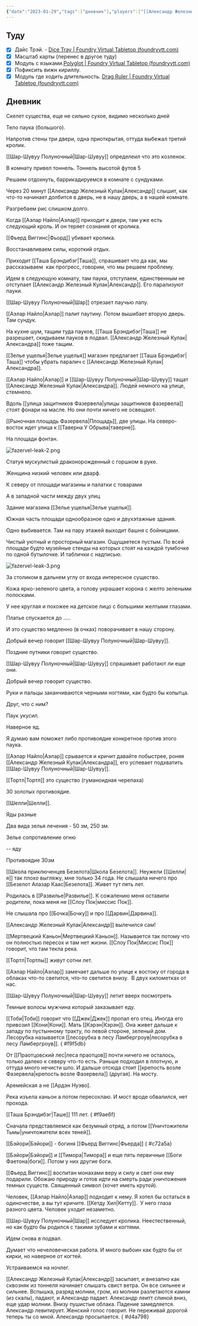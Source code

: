 ```yaml
---
{"date":"2023-01-29","tags":["дневник"],"players":["[[Александр Железный Кулак]]","[[Аэлар Найло]]","[[Шар-Шувуу Полуночный]]","[[Фьерд Виггинс]]"],"campaign":"Школа приключенцев Безелота. Переплетенные судьбы","world-date":"5 день весны 776","world-time-start":null,"dg-publish":true,"previous-session":"[[22 января 2023]]","next-session":"[[5 февраля 2023]]","permalink":"/29-yanvarya-2023/","dgPassFrontmatter":true}
---
```



## Туду

- [x] Дайс Трэй. - [Dice Tray | Foundry Virtual Tabletop (foundryvtt.com)](https://foundryvtt.com/packages/dice-calculator)
- [x] Масштаб карты (перенес в другое туду)
- [x] Модуль с языками.[Polyglot | Foundry Virtual Tabletop (foundryvtt.com)](https://foundryvtt.com/packages/polyglot/)
- [x] Пофиксить вижн кириллу.
- [x] Модуль где ходить длительность. [Drag Ruler | Foundry Virtual Tabletop (foundryvtt.com)](https://foundryvtt.com/packages/drag-ruler)

## Дневник

Скелет существа, еще не сильно сухое, видимо несколько дней

Тело паука (большого).

Напротив стены три двери, одна приоткрытая, оттуда выбежал третий кролик.

[[Шар-Шувуу Полуночный\|Шар-Шувуу]] определеил что это козленок.

В комнату привел тоннель. Тоннель высотой футов 5

Решаем отдохнуть, баррикадируемся в комнате с сундуками.

Через 20 минут [[Александр Железный Кулак\|Александр]] слышит, как что-то начинает долбится в дверь, не в нашу дверь, а в нашей комнате.

Разгребаем рис слишком долго.

Когда [[Аэлар Найло\|Аэлар]] приходит к двери, там уже есть следующий кроль. И он теряет сознания от кролика.

[[Фьерд Виггинс\|Фьорд]] убивает кролика.

Восстанавливаем силы, короткий отдых.

Приходит [[Таша Брэндибэг\|Таша]], спрашивает что да как, мы рассказываем  как прогресс, говорим, что мы решаем проблему.

Идем в следующую комнату, там пауки, отступаем, единственным не отступает [[Александр Железный Кулак\|Александр]]. Его парализуют пауки.

[[Шар-Шувуу Полуночный\|Шар]] отрезает паучью лапу.

[[Аэлар Найло\|Аэлар]] палит паутину. Потом вышибает вторую дверь. Там сундук.

На кухне шум, тащим туда пауков, [[Таша Брэндибэг\|Таша]] не разрешает, скидываем пауков в подвал. [[Александр Железный Кулак\|Александра]] тоже тащим.

[[Зелье ущелья\|Зелье ущелья]] магазин предлагает [[Таша Брэндибэг\|Таша]] чтобы убрать паралич с [[Александр Железный Кулак\|Александра]].

[[Аэлар Найло\|Аэлар]] и [[Шар-Шувуу Полуночный\|Шар-Шувуу]] тащат [[Александр Железный Кулак\|Александра]]. Людей немного на улице, стемнело.

Вдоль [[улица защитников Фазервела\|улицы защитников фазервела]] стоят фонари на масле. Но они почти ничего не освещают.

[[Рыночная площадь Фазервела\|Площадь]], две улицы. На северо-восток идет улица к [[Таверна У Обрыва\|таверне]].

На площади фонтан.

![fazervel-leak-2.png](/img/user/media/fazervel-leak-2.png)

Статуя мускулистый драконорожденный с горшком в руке.

Женщина низкий человек или дварф.

К северу от площади магазины и палатки с товарами

А в западной части между двух улиц

Здание магазина [[Зелье ущелья\|Зелье ущелья]].

Южная часть площади однообразное одно и двухэтажные здания.

Одно выбивается. Там на пару этажей выходит башня с бойницами.

Чистый уютный и просторный магазин. Ощущаетеся пустым. По всей площади будто музейные стенды на которых стоят на каждой тумбочке по одной бутылочке. И таблички с надписью.

![fazervel-leak-3.png](/img/user/media/fazervel-leak-3.png)

За столиком в дальнем углу от входа интересное существо.

Кожа ярко-зеленого цвета, а голову украшает корона с желто зелеными полосками.

У нее круглая и похожее на детское лицо с большими желтыми глазами.

Платье спускается до .....

И это существо медленно (в очках) поворачивает в нашу сторону.

Добрый вечер говорит [[Шар-Шувуу Полуночный\|Шар-Шувуу]].

Поздние путники говорит существо.

[[Шар-Шувуу Полуночный\|Шар-Шувуу]] спрашивает работают ли еще они.

Добрый вечер говорит существо.

Руки и пальцы заканчиваются черными ногтями, как будто бы копытца.

Друг, что с ним?

Паук укусил.

Наверное яд.

Я думаю вам поможет либо противоядие конкретное против этого паука.

[[Аэлар Найло\|Аэлар]] срывается и кричит давайте побыстрее, роняя [[Александр Железный Кулак\|Александра]], его успевает подхватить [[Шар-Шувуу Полуночный\|Шар-Шувуу]].

[[Тортл\|Тортл]] это существо (гуманоидная черепаха)

30 золотых противоядие.

[[Шелли\|Шелли]].

Яды разные

Два вида зелья лечения - 50 зм, 250 зм.

Зелье сопротивление огню

-- яду

Противоядие 30зм

[[Школа приключенцев Безелота\|Школа Безелота]]. Неужели [[Шелли\|я]] так плохо выгляжу, мне только 34 года. Не слышала ничего про [[Безелот Алазар Каас\|Безелота]]. Живет тут пять лет.

Родилась в [[Развилье\|Развилье]]. К сожалению меня оставили родители, пока меня не [[Слоу Пок\|миссис Пок]].

Не слышала про [[Бочка\|Бочку]] и про [[Дарвин\|Дарвина]].

[[Александр Железный Кулак\|Александр]] вылечился сам!

[[Мертвецкий Каньон\|Мертвецкий Каньон]]. Называется так потому что он полностью пересох и там нет жизни. [[Слоу Пок\|Миссис Пок]] говорит, что там текла река.

[[Тортл\|Тортлы]] живут сотни лет.

[[Аэлар Найло\|Аэлар]] замечает дальше по улице к востоку от города в облаках что-то светится, что-то светится внизу.  В двух километках от нас.

[[Шар-Шувуу Полуночный\|Шар-Шувуу]] летит вверх посмотреть

Темные волосы мужчина который заказывает еду.

[[Тоби\|Тоби]] говорит что [[Джек\|Джек]] пропал его отец. Иногда его привозил [[Кони\|Кони]]. Мать [[Кэрэн\|Кэрэн]]. Она живет дальше к западу по пустынному тракту, по левой стороне, зеленый дом. Лесорубка называется [[лесорубка в лесу Ламбергроув\|лесорубка в лесу Ламбергроув]].
{ #f9f5db}


От [[Праотцовский лес\|леса праотцов]] почти ничего не осталось, только далеко к северу что-то есть. Раньше подходил в плотную, и оттуда много нечисти шло. И дальше отсюда стоит [[крепость возле Фазервела\|крепость возле Фазервела]] (другая). На мосту.

Аремейская а не [[Ардэн Нуэво].

Река изъела каньон а потом пересохлаю. И мост вроде обвалился, нет прохода.

[[Таша Брэндибэг\|Таше]] 111 лет.
{ #f9ae6f}


Сначала представляемся как безумный отряд, а потом [[Уничтожители Тьмы\|уничтожители всех теней]].

[[Бэйори\|Бэйори]] - богиня [[Фьерд Виггинс\|Фьерда]]
{ #c72a5a}


[[Бэйори\|Бэйори]] и [[Тимора\|Тимора]] и еще пять первичные [[Боги Фаетона\|боги]]. Потом у них другие боги.

[[Фьерд Виггинс]] воспитан монахами веру и силу и свет они ему подарили. Обожаю природу и готов идти на смерть ради уничтожения темных существ. Священный символ (хочет иметь крутой).

Человек, [[Аэлар Найло\|Аэлар]] подходит к нему. Я хотел бы остаться в одиночестве, а вы тут кричите. [[Кетду Хил\|Кетту]].  У него глаза разного цвета. Человек уходит незаметно.

[[Шар-Шувуу Полуночный\|Шар]] исследует кролика. Неестественный, но как будто бы родился с такими зубами и когтями.

Идем снова в подвал.

Думает что нечеловеческая работа. И много выбоин как будто бы от кирки, но наверное от когтей.

Устраиваемся на ночлег.

[[Александр Железный Кулак\|Александр]] засыпает, и внезапно как сквозняк из тоннеля начинает слышать свист ветра. Он все сильнее и сильнее. Вспышка, разряд молнии, гром, из молнии разлетаются камни (из скалы), падают, и Александр падает. Александр леитт спиной вниз, еще удар молнии. Внизу пушистые облака. Падение замедляется. Александр левитирует. Женский голос говорит. Не переживай дорогой теперь ты со мной. Александр просыпается.
{ #d4a798}
